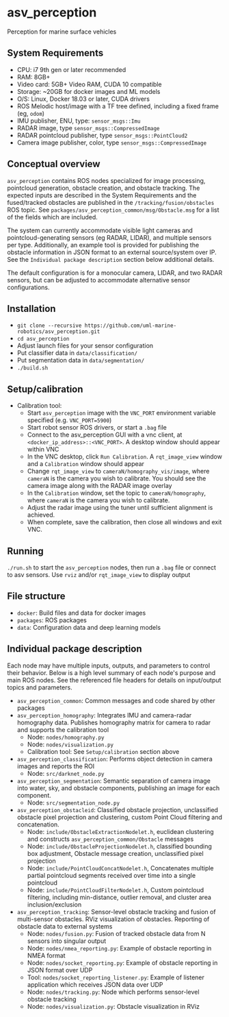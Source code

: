 # asv_perception
Perception for marine surface vehicles

## System Requirements
*  CPU:  i7 9th gen or later recommended
*  RAM:  8GB+
*  Video card:  5GB+ Video RAM, CUDA 10 compatible
*  Storage:  ~20GB for docker images and ML models
*  O/S:  Linux, Docker 18.03 or later, CUDA drivers
*  ROS Melodic host/image with a TF tree defined, including a fixed frame (eg, `odom`)
*  IMU publisher, ENU, type:  `sensor_msgs::Imu`
*  RADAR image, type `sensor_msgs::CompressedImage`
*  RADAR pointcloud publisher, type `sensor_msgs::PointCloud2`
*  Camera image publisher, color, type `sensor_msgs::CompressedImage`

## Conceptual overview
`asv_perception` contains ROS nodes specialized for image processing, pointcloud generation, obstacle creation, and obstacle tracking.  The expected inputs are described in the System Requirements and the fused/tracked obstacles are published in the `/tracking/fusion/obstacles` ROS topic.  See `packages/asv_perception_common/msg/Obstacle.msg` for a list of the fields which are included.

The system can currently accommodate visible light cameras and pointcloud-generating sensors (eg RADAR, LIDAR), and multiple sensors per type.  Additionally, an example tool is provided for publishing the obstacle information in JSON format to an external source/system over IP.  See the `Individual package description` section below additional details.

The default configuration is for a monocular camera, LIDAR, and two RADAR sensors, but can be adjusted to accommodate alternative sensor configurations.

## Installation
*  `git clone --recursive https://github.com/uml-marine-robotics/asv_perception.git`
*  `cd asv_perception`
*  Adjust launch files for your sensor configuration
*  Put classifier data in `data/classification/`
*  Put segmentation data in `data/segmentation/`
*  `./build.sh`

## Setup/calibration
* Calibration tool:
    * Start `asv_perception` image with the `VNC_PORT` environment variable specified (e.g. `VNC_PORT=5900`)
    * Start robot sensor ROS drivers, or start a `.bag` file
    * Connect to the asv_perception GUI with a vnc client, at `<docker_ip_address>::<VNC_PORT>`.  A desktop window should appear within VNC
    * In the VNC desktop, click `Run Calibration`.  A `rqt_image_view` window and a `Calibration` window should appear
    * Change `rqt_image_view` to `cameraN/homography_vis/image`, where `cameraN` is the camera you wish to calibrate.  You should see the camera image along with the RADAR image overlay
    * In the `Calibration` window, set the topic to `cameraN/homography`, where `cameraN` is the camera you wish to calibrate.  
    * Adjust the radar image using the tuner until sufficient alignment is achieved.
    * When complete, save the calibration, then close all windows and exit VNC.

## Running
`./run.sh` to start the `asv_perception` nodes, then run a `.bag` file or connect to asv sensors.  Use `rviz` and/or `rqt_image_view` to display output

## File structure
*  `docker`:  Build files and data for docker images
*  `packages`:  ROS packages
*  `data`:  Configuration data and deep learning models

## Individual package description
Each node may have multiple inputs, outputs, and parameters to control their behavior.  Below is a high level summary of each node's purpose and main ROS nodes.  See the referenced file headers for details on input/output topics and parameters.

* `asv_perception_common`:  Common messages and code shared by other packages
* `asv_perception_homography`:  Integrates IMU and camera-radar homography data.  Publishes homography matrix for camera to radar and supports the calibration tool
    * Node:  `nodes/homography.py`
    * Node:  `nodes/visualization.py`
    * Calibration tool:  See `Setup/calibration` section above
* `asv_perception_classification`:  Performs object detection in camera images and reports the ROI
    * Node:  `src/darknet_node.py`
* `asv_perception_segmentation`:  Semantic separation of camera image into water, sky, and obstacle components, publishing an image for each component.
    * Node:  `src/segmentation_node.py`
* `asv_perception_obstacleid`:  Classified obstacle projection, unclassified obstacle pixel projection and clustering, custom Point Cloud filtering and concatenation.
    * Node:  `include/ObstacleExtractionNodelet.h`, euclidean clustering and constructs `asv_perception_common/Obstacle` messages
    * Node:  `include/ObstacleProjectionNodelet.h`, classified bounding box adjustment, Obstacle message creation, unclassified pixel projection
    * Node:  `include/PointCloudConcatNodelet.h`, Concatenates multiple partial pointcloud segments received over time into a single pointcloud
    * Node:  `include/PointCloudFilterNodelet.h`, Custom pointcloud filtering, including min-distance, outlier removal, and cluster area inclusion/exclusion
* `asv_perception_tracking`:  Sensor-level obstacle tracking and fusion of multi-sensor obstacles.  RViz visualization of obstacles.  Reporting of obstacle data to external systems
    * Node:  `nodes/fusion.py`:  Fusion of tracked obstacle data from N sensors into singular output
    * Node:  `nodes/nmea_reporting.py`:  Example of obstacle reporting in NMEA format
    * Node:  `nodes/socket_reporting.py`:  Example of obstacle reporting in JSON format over UDP
    * Tool:  `nodes/socket_reporting_listener.py`:  Example of listener application which receives JSON data over UDP
    * Node:  `nodes/tracking.py`:  Node which performs sensor-level obstacle tracking
    * Node:  `nodes/visualization.py`:  Obstacle visualization in RViz